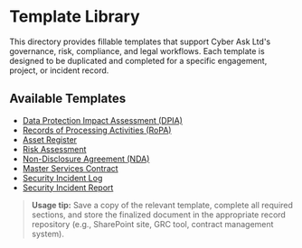 # Template Library

This directory provides fillable templates that support Cyber Ask Ltd's governance, risk, compliance, and legal workflows. Each template is designed to be duplicated and completed for a specific engagement, project, or incident record.

## Available Templates

- [Data Protection Impact Assessment (DPIA)](dpia-template.md)
- [Records of Processing Activities (RoPA)](records-of-processing-template.md)
- [Asset Register](asset-register-template.md)
- [Risk Assessment](risk-assessment-template.md)
- [Non-Disclosure Agreement (NDA)](nda-template.md)
- [Master Services Contract](contract-template.md)
- [Security Incident Log](security-incident-log-template.md)
- [Security Incident Report](security-incident-report-template.md)

> **Usage tip:** Save a copy of the relevant template, complete all required sections, and store the finalized document in the appropriate record repository (e.g., SharePoint site, GRC tool, contract management system).

